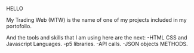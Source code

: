 HELLO

My Trading Web (MTW) is the name of one of my projects included in my portofolio.

And the tools and skills that I am using here are the next:
-HTML CSS and Javascript Languages.
-p5 libraries.
-API calls.
-JSON objects METHODS.